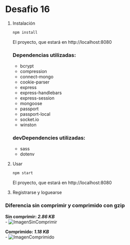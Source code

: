 # Desafio 16

1. Instalación

    ```sh
    npm install
    ```

    El proyecto, que estará en http://localhost:8080

    ### Dependencias utilizadas:

    - bcrypt
    - compression
    - connect-mongo
    - cookie-parser
    - express
    - express-handlebars
    - express-session
    - mongoose
    - passport
    - passport-local
    - socket.io
    - winston

    ### devDependencies utilizadas:

    - sass
    - dotenv

2. Usar

    ```sh
    npm start
    ```

    El proyecto, que estará en http://localhost:8080

3. Registrarse y loguearse

### Diferencia sin comprimir y comprimido con gzip

<b> Sin comprimir: <i>2.86 KB</i> </b> <br> - ![ImagenSinComprimir](https://i.gyazo.com/ed59889e72f2e641a9eb3a7d5994539e.png)

<b> Comprimido: <i> 1.18 KB </i> </b> <br> - ![ImagenComprimido](https://i.gyazo.com/79db6293c2394df3299b5f0d8872a835.png)
